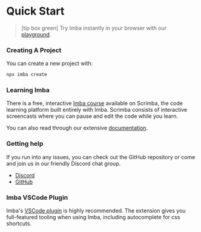 # Quick Start

> [tip box green] Try Imba instantly in your browser with our [playground](/try/examples/apps/playground/app.imba).

### Creating A Project

You can create a new project with:

```sh
npx imba create
```

### Learning Imba

There is a free, interactive
[Imba course](https://scrimba.com/learn/imba)
available on Scrimba, the code learning platform built entirely with
Imba. Scrimba consists of interactive screencasts where you can pause
and edit the code while you learn.

You can also read through our extensive [documentation](/docs).

### Getting help

If you run into any issues, you can check out the GitHub repository or come and join us in our friendly Discord chat group.

-   [Discord](/disc)
-   [GitHub](/gh)

### Imba VSCode Plugin

Imba's
[VSCode plugin](https://marketplace.visualstudio.com/items?itemName=scrimba.vsimba)
is highly recommended. The extension gives you full-featured tooling
when using Imba, including autocomplete for css shortcuts.
